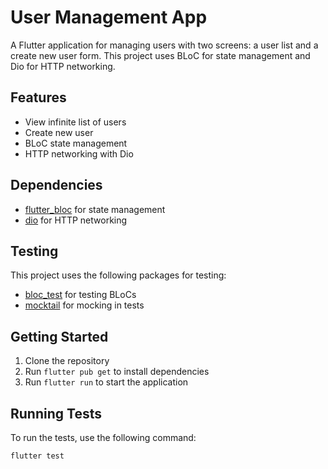 # User Management App

A Flutter application for managing users with two screens: a user list and a create new user form. This project uses BLoC for state management and Dio for HTTP networking.

## Features

- View infinite list of users
- Create new user
- BLoC state management
- HTTP networking with Dio

## Dependencies

- [flutter_bloc](https://pub.dev/packages/flutter_bloc) for state management
- [dio](https://pub.dev/packages/dio) for HTTP networking

## Testing

This project uses the following packages for testing:

- [bloc_test](https://pub.dev/packages/bloc_test) for testing BLoCs
- [mocktail](https://pub.dev/packages/mocktail) for mocking in tests

## Getting Started

1. Clone the repository
2. Run `flutter pub get` to install dependencies
3. Run `flutter run` to start the application

## Running Tests

To run the tests, use the following command:

```bash 
flutter test
```
